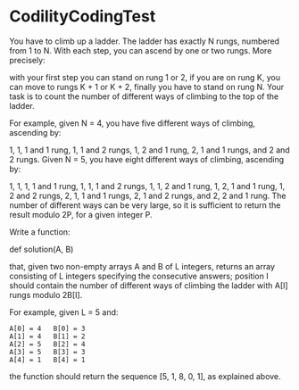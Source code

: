 # CodilityCodingTest

You have to climb up a ladder. The ladder has exactly N rungs, numbered from 1 to N. With each step, you can ascend by one or two rungs. More precisely:

with your first step you can stand on rung 1 or 2,
if you are on rung K, you can move to rungs K + 1 or K + 2,
finally you have to stand on rung N.
Your task is to count the number of different ways of climbing to the top of the ladder.

For example, given N = 4, you have five different ways of climbing, ascending by:

1, 1, 1 and 1 rung,
1, 1 and 2 rungs,
1, 2 and 1 rung,
2, 1 and 1 rungs, and
2 and 2 rungs.
Given N = 5, you have eight different ways of climbing, ascending by:

1, 1, 1, 1 and 1 rung,
1, 1, 1 and 2 rungs,
1, 1, 2 and 1 rung,
1, 2, 1 and 1 rung,
1, 2 and 2 rungs,
2, 1, 1 and 1 rungs,
2, 1 and 2 rungs, and
2, 2 and 1 rung.
The number of different ways can be very large, so it is sufficient to return the result modulo 2P, for a given integer P.

Write a function:

def solution(A, B)

that, given two non-empty arrays A and B of L integers, returns an array consisting of L integers specifying the consecutive answers; position I should contain the number of different ways of climbing the ladder with A[I] rungs modulo 2B[I].

For example, given L = 5 and:

    A[0] = 4   B[0] = 3
    A[1] = 4   B[1] = 2
    A[2] = 5   B[2] = 4
    A[3] = 5   B[3] = 3
    A[4] = 1   B[4] = 1
the function should return the sequence [5, 1, 8, 0, 1], as explained above.
